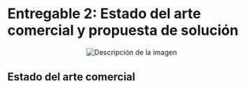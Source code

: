 # Entregable 2: Estado del arte comercial y propuesta de solución
<p align="center">
  <img src="https://cdn.prod.website-files.com/620223123d75ce5495043bfa/62a82ffe286ed4cbbbd9b248_How%20Does%20a%20Prosthetic%20Arm%20Work.jpg" alt="Descripción de la imagen">
</p>

## Estado del arte comercial
